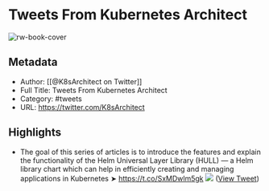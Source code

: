 # Tweets From Kubernetes Architect

![rw-book-cover](https://pbs.twimg.com/profile_images/1384467531134423048/ui6Rp4Wr.png)

## Metadata
- Author: [[@K8sArchitect on Twitter]]
- Full Title: Tweets From Kubernetes Architect
- Category: #tweets
- URL: https://twitter.com/K8sArchitect

## Highlights
- The goal of this series of articles is to introduce the features and explain the functionality of the Helm Universal Layer Library (HULL) — a Helm library chart which can help in efficiently creating and managing applications in Kubernetes
  ➤ https://t.co/SxMDwlm5gk 
  ![](https://pbs.twimg.com/media/Fb0GoSAXgAAYrrG.jpg) ([View Tweet](https://twitter.com/K8sArchitect/status/1566415536539537409))
